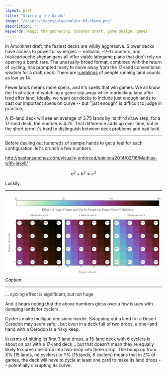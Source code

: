 ```yaml
---
layout: post
title: "Stirring the Sands"
image: "/assets/images/placeholder-05-thumb.png"
description: ""
keywords: magic the gathering, booster draft, game design, games
---
```


In Amonkhet draft, the fastest decks are wildly aggressive. Slower decks have access to powerful synergies -- embalm, 
-1/-1 counters, and trial/cartouche shenanigans all offer viable lategame plans that don't rely on opening a bomb rare. The unusually-broad format, combined with the return of cycling, has prompted many to move away from the 17-land conventional wisdom for a draft deck. There are [rumblings](https://www.channelfireball.com/articles/how-to-draft-gb-counters-in-amonkhet/) of people running land counts as low as 14. 

Fewer lands means more spells, and it's spells that win games. We all know the frustration of watching a game slip away while topdecking land after land after land. Ideally, we want our decks to include just enough lands to cast our important spells on curve -- but "just enough" is difficult to judge in practice. 

A 15-land deck will see an average of 3.75 lands by its third draw step; for a 17-land deck, the number is 4.25. That difference adds up over time, but in the short term it's hard to distinguish between deck problems and bad luck. 

---



Before dealing out hundreds of sample hands to get a feel for each configuration, let's crunch a few numbers. 




http://gastonsanchez.com/visually-enforced/opinion/2014/02/16/Mathjax-with-jekyll/

$$a^2 + b^2 = c^2$$









Luckily, 




---



![](/assets/images/cycling-land-curve.png)
*Caption*


---

... cycling effect is significant, but not huge

And it bears noting that the above numbers gloss over a few issues with dumping lands for cyclers. 

Cyclers make mulligan decisions harder. Swapping out a land for a Desert Cerodon may seem safe... but even in a deck full of two drops, a one-land hand with a Cerodon is a risky keep. 

In terms of hitting its first 3 land drops, a 15-land deck with 6 cyclers is about on par with a 17-land deck... but that doesn't mean they're equally likely to curve one-drop into two-drop into three-drop. The bump up from X% (15 lands, no cyclers) to Y% (15 lands, 6 cyclers) means that in Z% of games, the deck will have to cycle at least one card to make its land drops -- potentially disrupting its curve. 



